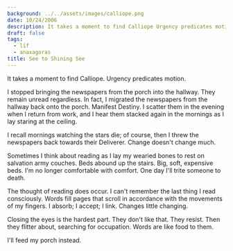 ```yaml
---
background: ../../assets/images/calliope.png
date: 10/24/2006
description: It takes a moment to find Calliope Urgency predicates motion...
draft: false
tags:
  - lïf
  - anaxagoras
title: See to Shining See
---
```


It takes a moment to find Calliope. Urgency predicates motion.

I stopped bringing the newspapers from the porch into the hallway. They remain unread regardless. In fact, I migrated the newspapers from the hallway back onto the porch. Manifest Destiny. I scatter them in the evening when I return from work, and I hear them stacked again in the mornings as I lay staring at the ceiling.

I recall mornings watching the stars die; of course, then I threw the newspapers back towards their Deliverer. Change doesn't change much.

Sometimes I think about reading as I lay my wearied bones to rest on salvation army couches. Beds abound up the stairs. Big, soft, expensive beds. I'm no longer comfortable with comfort. One day I'll trite someone to death.

The thought of reading does occur. I can't remember the last thing I read consciously. Words fill pages that scroll in accordance with the movements of my fingers. I absorb; I accept; I link. Changes little changing.

Closing the eyes is the hardest part. They don't like that. They resist. Then they flitter about, searching for occupation. Words are like food to them.

I'll feed my porch instead.
